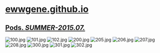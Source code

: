 
# [ewwgene.github.io](https://ewwgene.github.io/)
## [Pods. _SUMMER-2015.07._](https://ewwgene.github.io/Pods)
<a id="100"></a> ![100.jpg](https://ewwgene.github.io/Pods/100.jpg)
<a id="101"></a> ![101.jpg](https://ewwgene.github.io/Pods/101.jpg)
<a id="102"></a> ![102.jpg](https://ewwgene.github.io/Pods/102.jpg)
<a id="200m"></a> ![200.jpg](https://ewwgene.github.io/Pods/Making/200.jpg)
<a id="205m"></a> ![205.jpg](https://ewwgene.github.io/Pods/Making/205.jpg)
<a id="206m"></a> ![206.jpg](https://ewwgene.github.io/Pods/Making/206.jpg)
<a id="207m"></a> ![207.jpg](https://ewwgene.github.io/Pods/Making/207.jpg)
<a id="208m"></a> ![208.jpg](https://ewwgene.github.io/Pods/Making/208.jpg)
<a id="300"></a> ![300.jpg](https://ewwgene.github.io/Pods/300.jpg)
<a id="301"></a> ![301.jpg](https://ewwgene.github.io/Pods/301.jpg)
<a id="302"></a> ![302.jpg](https://ewwgene.github.io/Pods/302.jpg)

